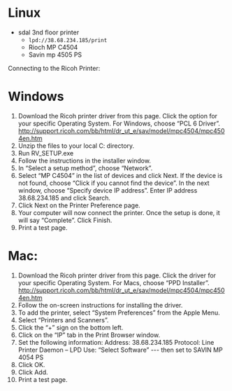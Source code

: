 # Linux
- sdal 3nd floor printer
    - `lpd://38.68.234.185/print`
    - Rioch MP C4504
    - Savin mp 4505 PS

Connecting to the Ricoh Printer: 

# Windows
1. Download the Ricoh printer driver from this page. Click the option for your specific Operating System. For Windows, choose “PCL 6 Driver”.
http://support.ricoh.com/bb/html/dr_ut_e/sav/model/mpc4504/mpc4504en.htm
2. Unzip the files to your local C: directory. 
3. Run RV_SETUP.exe
4. Follow the instructions in the installer window. 
5. In “Select a setup method”, choose “Network”. 
6. Select “MP C4504” in the list of devices and click Next. If the device is not found, choose “Click if you cannot find the device”. In the next window, choose “Specify device IP address”. Enter IP address 38.68.234.185 and click Search. 
7. Click Next on the Printer Preference page. 
8. Your computer will now connect the printer. Once the setup is done, it will say “Complete”. Click Finish.  
9. Print a test page. 

# Mac: 
1. Download the Ricoh printer driver from this page. Click the driver for your specific Operating System. For Macs, choose “PPD Installer”. 
http://support.ricoh.com/bb/html/dr_ut_e/sav/model/mpc4504/mpc4504en.htm
2. Follow the on-screen instructions for installing the driver. 
3. To add the printer, select “System Preferences” from the Apple Menu. 
4. Select “Printers and Scanners”. 
5. Click the “+” sign on the bottom left. 
6. Click on the “IP” tab in the Print Browser window. 
7. Set the following information: 
Address: 38.68.234.185
Protocol: Line Printer Daemon – LPD
Use: “Select Software” --- then set to SAVIN MP 4054 PS
8. Click OK. 
9. Click Add. 
10. Print a test page. 
